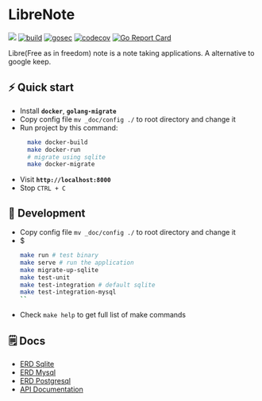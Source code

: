 # LibreNote
[![](https://img.shields.io/badge/Go-1.17+-00ADD8?style=flat&logo=go)](https://golang.org/doc/go1.17)
[![build](https://github.com/libre-note/librenote/actions/workflows/build.yml/badge.svg)](https://github.com/libre-note/librenote/actions?query=workflow%3ABuild)
[![gosec](https://img.shields.io/github/workflow/status/libre-note/librenote/Security?label=%F0%9F%94%91%20gosec&style=flat&color=75C46B)](https://github.com/libre-note/librenote/actions?query=workflow%3ASecurity)
[![codecov](https://codecov.io/gh/libre-note/librenote/branch/master/graph/badge.svg?token=N3JVSRO5NZ)](https://codecov.io/gh/libre-note/librenote)
[![Go Report Card](https://goreportcard.com/badge/github.com/libre-note/librenote)](https://goreportcard.com/report/github.com/libre-note/librenote)

Libre(Free as in freedom) note is a note taking applications. A alternative to google keep.

## ⚡️ Quick start
- Install **`docker`**, **`golang-migrate`**
- Copy config file `mv _doc/config ./` to root directory and change it
- Run project by this command:
  ```bash
    make docker-build
    make docker-run
    # migrate using sqlite
    make docker-migrate
  ```
- Visit **`http://localhost:8000`**
- Stop `CTRL + C`

## 🔨 Development
- Copy config file `mv _doc/config ./` to root directory and change it
- $
  ```bash
  make run # test binary
  make serve # run the application
  make migrate-up-sqlite
  make test-unit
  make test-integration # default sqlite
  make test-integration-mysql
  ``
- Check `make help` to get full list of make commands

## 🗒️ Docs
- [ERD Sqlite](_doc/sqlite_erd.png)
- [ERD Mysql](_doc/mysql_erd.png)
- [ERD Postgresql](_doc/postgresql_erd.png)
- [API Documentation](_doc/swagger.html)

